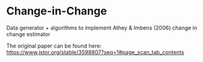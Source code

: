 # Change-in-Change
Data generator + algorithms to implement Athey &amp; Imbens (2006) change in change estimator

The original paper can be found here:
https://www.jstor.org/stable/3598807?seq=1#page_scan_tab_contents
